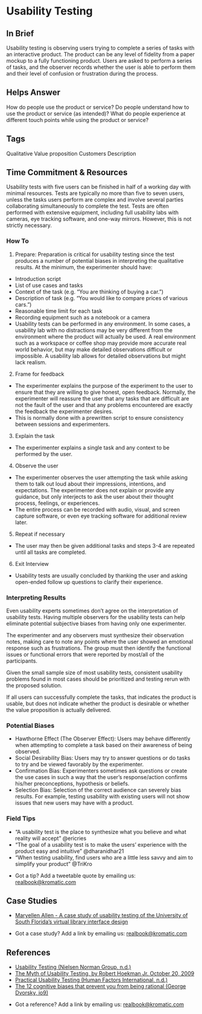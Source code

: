 # Usability Testing

## In Brief
Usability testing is observing users trying to complete a series of tasks with an interactive product. The product can be any level of fidelity from a paper mockup to a fully functioning product. Users are asked to perform a series of tasks, and the observer records whether the user is able to perform them and their level of confusion or frustration during the process.

## Helps Answer
How do people use the product or service? 
Do people understand how to use the product or service (as intended)?
What do people experience at different touch points while using the product or service?

## Tags
Qualitative
Value proposition
Customers
Description

## Time Commitment & Resources
Usability tests with five users can be finished in half of a working day with minimal resources. Tests are typically no more than five to seven users, unless the tasks users perform are complex and involve several parties collaborating simultaneously to complete the test.
Tests are often performed with extensive equipment, including full usability labs with cameras, eye tracking software, and one-way mirrors. However, this is not strictly necessary.

### How To

1. Prepare: Preparation is critical for usability testing since the test produces a number of potential biases in interpreting the qualitative results. At the minimum, the experimenter should have:
  * Introduction script
  * List of use cases and tasks
  * Context of the task (e.g. “You are thinking of buying a car.”)
  * Description of task (e.g. “You would like to compare prices of various cars.”)
  * Reasonable time limit for each task
  * Recording equipment such as a notebook or a camera
  * Usability tests can be performed in any environment. In some cases, a usability lab with no distractions may be very different from the environment where the product will actually be used. A real environment such as a workspace or coffee shop may provide more accurate real world behavior, but may make detailed observations difficult or impossible. A usability lab allows for detailed observations but might lack realism.
2. Frame for feedback
  * The experimenter explains the purpose of the experiment to the user to ensure that they are willing to give honest, open feedback. Normally, the experimenter will reassure the user that any tasks that are difficult are not the fault of the user and that any problems encountered are exactly the feedback the experimenter desires.
  * This is normally done with a prewritten script to ensure consistency between sessions and experimenters.
3. Explain the task
  * The experimenter explains a single task and any context to be performed by the user. 
4. Observe the user
  * The experimenter observes the user attempting the task while asking them to talk out loud about their impressions, intentions, and expectations. The experimenter does not explain or provide any guidance, but only interjects to ask the user about their thought process, feelings, or experiences.
  * The entire process can be recorded with audio, visual, and screen capture software, or even eye tracking software for additional review later.
5. Repeat if necessary
  * The user may then be given additional tasks and steps 3-4 are repeated until all tasks are completed.
6. Exit Interview
  * Usability tests are usually concluded by thanking the user and asking open-ended follow up questions to clarify their experience.

### Interpreting Results
Even usability experts sometimes don’t agree on the interpretation of usability tests. Having multiple observers for the usability tests can help eliminate potential subjective biases from having only one experimenter.

The experimenter and any observers must synthesize their observation notes, making care to note any points where the user showed an emotional response such as frustrations. The group must then identify the functional issues or functional errors that were reported by most/all of the participants.

Given the small sample size of most usability tests, consistent usability problems found in most cases should be prioritized and testing rerun with the proposed solution.

If all users can successfully complete the tasks, that indicates the product is usable, but does not indicate whether the product is desirable or whether the value proposition is actually delivered.

### Potential Biases
- Hawthorne Effect (The Observer Effect): Users may behave differently when attempting to complete a task based on their awareness of being observed.
- Social Desirability Bias: Users may try to answer questions or do tasks to try and be viewed favorably by the experimenter.
- Confirmation Bias: Experimenters sometimes ask questions or create the use cases in such a way that the user’s response/action confirms his/her preconceptions, hypothesis or beliefs. 
- Selection Bias: Selection of the correct audience can severely bias results. For example, testing usability with existing users will not show issues that new users may have with a product.

### Field Tips
- “A usability test is the place to synthesize what you believe and what reality will accept” @ericries 
- “The goal of a usability test is to make the users’ experience with the product easy and intuitive” @dharanidhar21
- “When testing usability, find users who are a little less savvy and aim to simplify your product” @TriKro
* Got a tip? Add a tweetable quote by emailing us: [realbook@kromatic.com](mailto:realbook@kromatic.com)

## Case Studies
- [Maryellen Allen - A case study of usability testing of the University of South Florida’s virtual library interface design](http://www.geocities.ws/scienceofinformation_dc/Documentos/OnlineInformation/p40.pdf)
* Got a case study? Add a link by emailing us: [realbook@kromatic.com](mailto:realbook@kromatic.com) 

## References
- [Usability Testing (Nielsen Norman Group, n.d.)](https://www.nngroup.com/courses/usability-testing/)
- [The Myth of Usability Testing, by Robert Hoekman Jr. October 20, 2009](https://alistapart.com/article/the-myth-of-usability-testing)
- [Practical Usability Testing (Human Factors International, n.d.)](http://www.humanfactors.com/training/practical_usability_testing.asp)
- [The 12 cognitive biases that prevent you from being rational (George Dvorsky, io9)](http://io9.gizmodo.com/5974468/the-most-common-cognitive-biases-that-prevent-you-from-being-rational)
* Got a reference? Add a link by emailing us: [realbook@kromatic.com](realbook@kromatic.com)